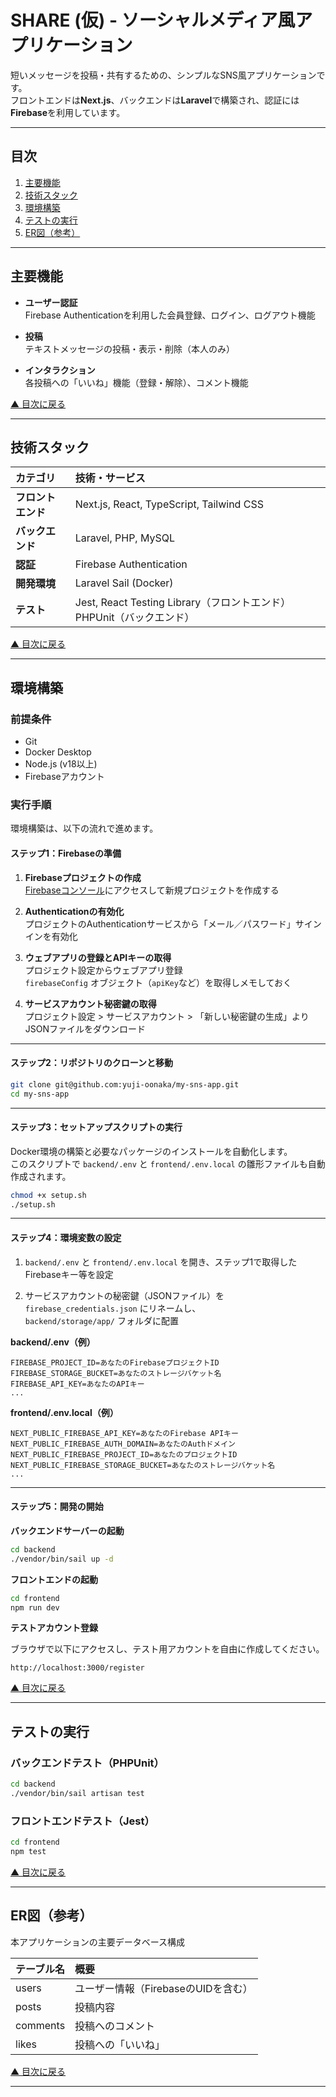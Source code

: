 # SHARE (仮) - ソーシャルメディア風アプリケーション

短いメッセージを投稿・共有するための、シンプルなSNS風アプリケーションです。  
フロントエンドは**Next.js**、バックエンドは**Laravel**で構築され、認証には**Firebase**を利用しています。

***

## 目次

1. [主要機能](#主要機能)
2. [技術スタック](#技術スタック)
3. [環境構築](#環境構築)
4. [テストの実行](#テストの実行)
5. [ER図（参考）](#er図参考)

***

## 主要機能

- **ユーザー認証**  
  Firebase Authenticationを利用した会員登録、ログイン、ログアウト機能

- **投稿**  
  テキストメッセージの投稿・表示・削除（本人のみ）

- **インタラクション**  
  各投稿への「いいね」機能（登録・解除）、コメント機能

[▲ 目次に戻る](#目次)

***

## 技術スタック

| カテゴリ        | 技術・サービス                                        |
|:---------------|:------------------------------------------------------|
| **フロントエンド** | Next.js, React, TypeScript, Tailwind CSS           |
| **バックエンド**   | Laravel, PHP, MySQL                                 |
| **認証**         | Firebase Authentication                              |
| **開発環境**     | Laravel Sail (Docker)                                |
| **テスト**       | Jest, React Testing Library（フロントエンド）PHPUnit（バックエンド） |

[▲ 目次に戻る](#目次)

***

## 環境構築

### 前提条件

- Git
- Docker Desktop
- Node.js (v18以上)
- Firebaseアカウント

### 実行手順

環境構築は、以下の流れで進めます。

#### ステップ1：Firebaseの準備

1. **Firebaseプロジェクトの作成**  
   [Firebaseコンソール](https://console.firebase.google.com/)にアクセスして新規プロジェクトを作成する

2. **Authenticationの有効化**  
   プロジェクトのAuthenticationサービスから「メール／パスワード」サインインを有効化

3. **ウェブアプリの登録とAPIキーの取得**  
   プロジェクト設定からウェブアプリ登録  
   `firebaseConfig` オブジェクト（`apiKey`など）を取得しメモしておく

4. **サービスアカウント秘密鍵の取得**  
   プロジェクト設定 > サービスアカウント > 「新しい秘密鍵の生成」よりJSONファイルをダウンロード

***

#### ステップ2：リポジトリのクローンと移動

```bash
git clone git@github.com:yuji-oonaka/my-sns-app.git
cd my-sns-app
```

***

#### ステップ3：セットアップスクリプトの実行

Docker環境の構築と必要なパッケージのインストールを自動化します。  
このスクリプトで `backend/.env` と `frontend/.env.local` の雛形ファイルも自動作成されます。

```bash
chmod +x setup.sh
./setup.sh
```

***

#### ステップ4：環境変数の設定

1. `backend/.env` と `frontend/.env.local` を開き、ステップ1で取得したFirebaseキー等を設定

2. サービスアカウントの秘密鍵（JSONファイル）を `firebase_credentials.json` にリネームし、  
   `backend/storage/app/` フォルダに配置

**backend/.env（例）**

```env
FIREBASE_PROJECT_ID=あなたのFirebaseプロジェクトID
FIREBASE_STORAGE_BUCKET=あなたのストレージバケット名
FIREBASE_API_KEY=あなたのAPIキー
...
```

**frontend/.env.local（例）**

```env
NEXT_PUBLIC_FIREBASE_API_KEY=あなたのFirebase APIキー
NEXT_PUBLIC_FIREBASE_AUTH_DOMAIN=あなたのAuthドメイン
NEXT_PUBLIC_FIREBASE_PROJECT_ID=あなたのプロジェクトID
NEXT_PUBLIC_FIREBASE_STORAGE_BUCKET=あなたのストレージバケット名
...
```

***

#### ステップ5：開発の開始

**バックエンドサーバーの起動**

```bash
cd backend
./vendor/bin/sail up -d
```

**フロントエンドの起動**

```bash
cd frontend
npm run dev
```

**テストアカウント登録**

ブラウザで以下にアクセスし、テスト用アカウントを自由に作成してください。

```
http://localhost:3000/register
```

[▲ 目次に戻る](#目次)

***

## テストの実行

### バックエンドテスト（PHPUnit）

```bash
cd backend
./vendor/bin/sail artisan test
```

### フロントエンドテスト（Jest）

```bash
cd frontend
npm test
```

[▲ 目次に戻る](#目次)

***

## ER図（参考）

本アプリケーションの主要データベース構成

| テーブル名 | 概要                                 |
|:-----------|:-------------------------------------|
| users      | ユーザー情報（FirebaseのUIDを含む）  |
| posts      | 投稿内容                             |
| comments   | 投稿へのコメント                     |
| likes      | 投稿への「いいね」                   |

[▲ 目次に戻る](#目次)

---
